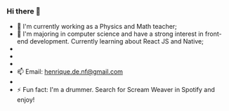 ### Hi there 👋

<!--
**HenriqueGPinho/HenriqueGPinho** is a ✨ _special_ ✨ repository because its `README.md` (this file) appears on your GitHub profile.-->



- 🔭 I'm currently working as a Physics and Math teacher;
- 🌱 I'm majoring in computer science and have a strong interest in front-end development. Currently learning about React JS and Native;
- 
-
-
- 📫 Email: henrique.de.nf@gmail.com
-
- ⚡ Fun fact: I'm a drummer. Search for Scream Weaver in Spotify and enjoy!
